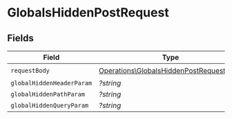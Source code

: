 # GlobalsHiddenPostRequest


## Fields

| Field                                                                                              | Type                                                                                               | Required                                                                                           | Description                                                                                        | Example                                                                                            |
| -------------------------------------------------------------------------------------------------- | -------------------------------------------------------------------------------------------------- | -------------------------------------------------------------------------------------------------- | -------------------------------------------------------------------------------------------------- | -------------------------------------------------------------------------------------------------- |
| `requestBody`                                                                                      | [Operations\GlobalsHiddenPostRequestBody](../../Models/Operations/GlobalsHiddenPostRequestBody.md) | :heavy_check_mark:                                                                                 | N/A                                                                                                |                                                                                                    |
| `globalHiddenHeaderParam`                                                                          | *?string*                                                                                          | :heavy_minus_sign:                                                                                 | N/A                                                                                                |                                                                                                    |
| `globalHiddenPathParam`                                                                            | *?string*                                                                                          | :heavy_minus_sign:                                                                                 | N/A                                                                                                |                                                                                                    |
| `globalHiddenQueryParam`                                                                           | *?string*                                                                                          | :heavy_minus_sign:                                                                                 | N/A                                                                                                | hello                                                                                              |